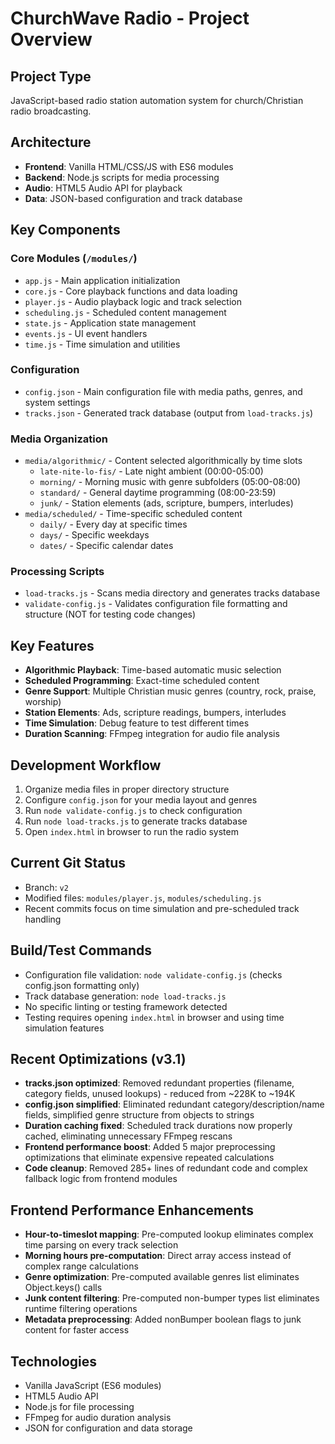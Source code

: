 # ChurchWave Radio - Project Overview

## Project Type
JavaScript-based radio station automation system for church/Christian radio broadcasting.

## Architecture
- **Frontend**: Vanilla HTML/CSS/JS with ES6 modules
- **Backend**: Node.js scripts for media processing
- **Audio**: HTML5 Audio API for playback
- **Data**: JSON-based configuration and track database

## Key Components

### Core Modules (`/modules/`)
- `app.js` - Main application initialization
- `core.js` - Core playback functions and data loading
- `player.js` - Audio playback logic and track selection
- `scheduling.js` - Scheduled content management
- `state.js` - Application state management
- `events.js` - UI event handlers
- `time.js` - Time simulation and utilities

### Configuration
- `config.json` - Main configuration file with media paths, genres, and system settings
- `tracks.json` - Generated track database (output from `load-tracks.js`)

### Media Organization
- `media/algorithmic/` - Content selected algorithmically by time slots
  - `late-nite-lo-fis/` - Late night ambient (00:00-05:00)
  - `morning/` - Morning music with genre subfolders (05:00-08:00)
  - `standard/` - General daytime programming (08:00-23:59)
  - `junk/` - Station elements (ads, scripture, bumpers, interludes)
- `media/scheduled/` - Time-specific scheduled content
  - `daily/` - Every day at specific times
  - `days/` - Specific weekdays
  - `dates/` - Specific calendar dates

### Processing Scripts
- `load-tracks.js` - Scans media directory and generates tracks database
- `validate-config.js` - Validates configuration file formatting and structure (NOT for testing code changes)

## Key Features
- **Algorithmic Playback**: Time-based automatic music selection
- **Scheduled Programming**: Exact-time scheduled content
- **Genre Support**: Multiple Christian music genres (country, rock, praise, worship)
- **Station Elements**: Ads, scripture readings, bumpers, interludes
- **Time Simulation**: Debug feature to test different times
- **Duration Scanning**: FFmpeg integration for audio file analysis

## Development Workflow
1. Organize media files in proper directory structure
2. Configure `config.json` for your media layout and genres
3. Run `node validate-config.js` to check configuration
4. Run `node load-tracks.js` to generate tracks database
5. Open `index.html` in browser to run the radio system

## Current Git Status
- Branch: `v2`
- Modified files: `modules/player.js`, `modules/scheduling.js`
- Recent commits focus on time simulation and pre-scheduled track handling

## Build/Test Commands
- Configuration file validation: `node validate-config.js` (checks config.json formatting only)
- Track database generation: `node load-tracks.js`
- No specific linting or testing framework detected
- Testing requires opening `index.html` in browser and using time simulation features

## Recent Optimizations (v3.1)
- **tracks.json optimized**: Removed redundant properties (filename, category fields, unused lookups) - reduced from ~228K to ~194K
- **config.json simplified**: Eliminated redundant category/description/name fields, simplified genre structure from objects to strings
- **Duration caching fixed**: Scheduled track durations now properly cached, eliminating unnecessary FFmpeg rescans
- **Frontend performance boost**: Added 5 major preprocessing optimizations that eliminate expensive repeated calculations
- **Code cleanup**: Removed 285+ lines of redundant code and complex fallback logic from frontend modules

## Frontend Performance Enhancements
- **Hour-to-timeslot mapping**: Pre-computed lookup eliminates complex time parsing on every track selection
- **Morning hours pre-computation**: Direct array access instead of complex range calculations
- **Genre optimization**: Pre-computed available genres list eliminates Object.keys() calls
- **Junk content filtering**: Pre-computed non-bumper types list eliminates runtime filtering operations
- **Metadata preprocessing**: Added nonBumper boolean flags to junk content for faster access

## Technologies
- Vanilla JavaScript (ES6 modules)
- HTML5 Audio API
- Node.js for file processing
- FFmpeg for audio duration analysis
- JSON for configuration and data storage
